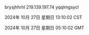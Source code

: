 brysjhhrhl 219.139.197.74 yqqlmgsycl

2024年 10月 27日 星期日 13:10:02 CST

2024年 10月 27日 星期日 05:10:02 GMT
